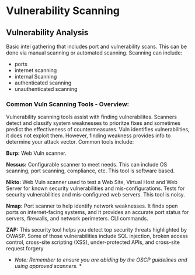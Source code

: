 # Vulnerability Scanning

## Vulnerability Analysis
Basic intel gathering that includes port and vulnerability scans. This can be done via manual scanning or automated scanning. Scanning can include:
* ports
* internet scanning
* internal Scanning 
* authenticated scanning
* unauthenticated scanning

### Common Vuln Scanning Tools - Overview:
Vulnerability scanning tools assist with finding vulnerabilites. Scanners detect and classify system weaknesses to prioritze fixes and sometimes predict the effectiveness of countermeasures. Vuln identifies vulnerabilities, it does not exploit them. However, finding weakness provides info to determine your attack vector. Common tools include:

**Burp:** Web Vuln scanner. 

**Nessus:** Configurable scanner to meet needs. This can include OS scanning, port scanning, compliance, etc. This tool is software based. 

**Nikto:** Web Vuln scanner used to test a Web Site, Virtual Host and Web Server for known security vulnerabilities and mis-configurations. Tests for security vulnerabilities and mis-configured web servers. This tool is noisy. 

**Nmap:** Port scanner to help identify network weaknesses. It finds open ports on internet-facing systems, and it provides an accurate port status for servers, firewalls, and network perimeters. CLI commands. 

**ZAP:** This security tool helps you detect top security threats highlighted by OWASP. Some of those vulnerabilities include SQL injection, broken access control, cross-site scripting (XSS), under-protected APIs, and cross-site request forgery

* *Note: Remember to ensure you are abiding by the OSCP guidelines and using approved scanners.* * 
